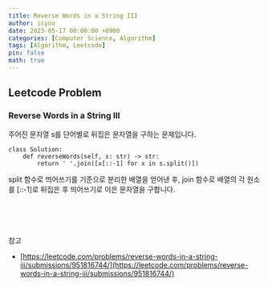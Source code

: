 ```yaml
---
title: Reverse Words in a String III
author: icyou
date: 2023-05-17 00:00:00 +0900
categories: [Computer Science, Algorithm]
tags: [Algorithm, Leetcode]
pin: false
math: true
---
```


## Leetcode Problem

### Reverse Words in a String III
주어진 문자열 s를 단어별로 뒤집은 문자열을 구하는 문제입니다.

```
class Solution:
    def reverseWords(self, s: str) -> str:
        return ' '.join([x[::-1] for x in s.split()])
```
split 함수로 띄어쓰기를 기준으로 분리한 배열을 얻어낸 후, join 함수로 배열의 각 원소를 \[::-1\]로 뒤집은 후 띄어쓰기로 이은 문자열을 구합니다.


<br/><br/><br/><br/>
참고 
- [https://leetcode.com/problems/reverse-words-in-a-string-iii/submissions/951816744/](https://leetcode.com/problems/reverse-words-in-a-string-iii/submissions/951816744/)